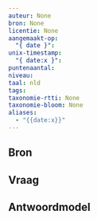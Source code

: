 ```yaml
---
auteur: None
bron: None
licentie: None
aangemaakt-op:
  "{ date }": 
unix-timestamp:
  "{ date:x }": 
puntenaantal: 
niveau: 
taal: nld
tags: 
taxonomie-rtti: None
taxonomie-bloom: None
aliases:
  - "{{date:x}}"
---
```

## Bron
<!-- geen bron -->
## Vraag

## Antwoordmodel
<!-- geen antwoordmodel -->